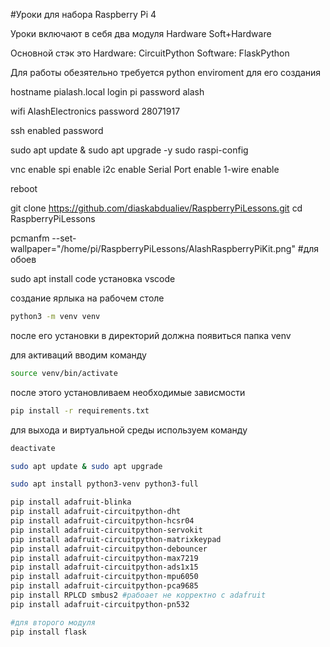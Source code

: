 #Уроки для набора Raspberry Pi 4

Уроки включают в себя два модуля 
Hardware
Soft+Hardware

Основной стэк это 
Hardware: CircuitPython
Software: FlaskPython

Для работы обезятельно требуется 
python enviroment
для его создания 

hostname pialash.local
login pi
password alash

wifi AlashElectronics
password 28071917

ssh enabled password

sudo apt update & sudo apt upgrade -y
sudo raspi-config

vnc enable
spi enable
i2c enable 
Serial Port enable
1-wire enable

reboot

git clone https://github.com/diaskabdualiev/RaspberryPiLessons.git
cd RaspberryPiLessons

pcmanfm --set-wallpaper="/home/pi/RaspberryPiLessons/AlashRaspberryPiKit.png" #для обоев

sudo apt install code установка vscode

создание ярлыка на рабочем столе

```bash
python3 -m venv venv
```

после его установки в директорий должна появиться папка venv

для активаций вводим команду 

```bash
source venv/bin/activate
```
после этого установливаем необходимые зависмости

```bash
pip install -r requirements.txt
```

для выхода и виртуальной среды используем команду 

```bash
deactivate
```

```bash
sudo apt update & sudo apt upgrade

sudo apt install python3-venv python3-full

pip install adafruit-blinka
pip install adafruit-circuitpython-dht
pip install adafruit-circuitpython-hcsr04
pip install adafruit-circuitpython-servokit
pip install adafruit-circuitpython-matrixkeypad
pip install adafruit-circuitpython-debouncer
pip install adafruit-circuitpython-max7219
pip install adafruit-circuitpython-ads1x15
pip install adafruit-circuitpython-mpu6050
pip install adafruit-circuitpython-pca9685
pip install RPLCD smbus2 #рабоает не корректно с adafruit
pip install adafruit-circuitpython-pn532

#для второго модуля 
pip install flask
```
